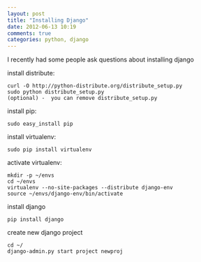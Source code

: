 ```yaml
---
layout: post
title: "Installing Django"
date: 2012-06-13 10:19
comments: true
categories: python, django
---
```


I recently had some people ask questions about installing django

install distribute:

    curl -O http://python-distribute.org/distribute_setup.py
    sudo python distribute_setup.py
    (optional) -  you can remove distribute_setup.py

install pip:

    sudo easy_install pip

install virtualenv:

    sudo pip install virtualenv

activate virtualenv:

    mkdir -p ~/envs
    cd ~/envs
    virtualenv --no-site-packages --distribute django-env
    source ~/envs/django-env/bin/activate

install django

    pip install django

create new django project

    cd ~/
    django-admin.py start project newproj
